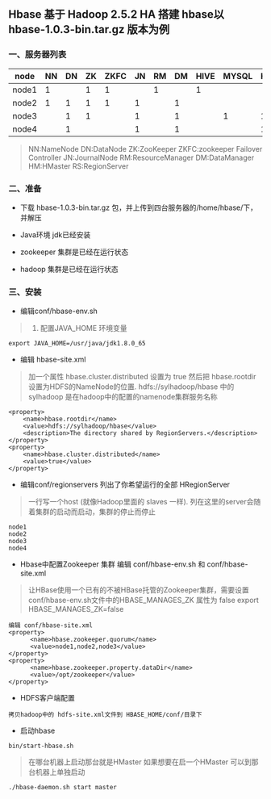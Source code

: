 ## Hbase 基于 Hadoop 2.5.2 HA	搭建  hbase以 hbase-1.0.3-bin.tar.gz 版本为例

### 一、服务器列表

node  | NN  | DN  |ZK  | ZKFC | JN  | RM | DM  | HIVE | MYSQL |  HM   |  RS 
---   | --- | --- | ---| -----| --- | ---| --- | ---  | ----  | ----- | -----
node1 | 1   |     | 1  |   1  |     | 1  |     |  1   |		  |       |   1  
node2 | 1   | 1   | 1  |   1  |  1  |    | 1   |      |		  |       |   1
node3 |     | 1   | 1  |      |  1  |    | 1   |      |   1	  |   1   |   1
node4 |     | 1   |    |      |  1  |    | 1   |      |		  |   1   |   1

> 	NN:NameNode DN:DataNode ZK:ZooKeeper ZKFC:zookeeper Failover Controller 
>	JN:JournalNode RM:ResourceManager DM:DataManager HM:HMaster RS:RegionServer

### 二、准备

* 下载 hbase-1.0.3-bin.tar.gz 包，并上传到四台服务器的/home/hbase/下，并解压

* Java环境 jdk已经安装

* zookeeper 集群是已经在运行状态

* hadoop 集群是已经在运行状态

### 三、安装

* 编辑conf/hbase-env.sh 

> 1. 配置JAVA_HOME 环境变量

```
export JAVA_HOME=/usr/java/jdk1.8.0_65
```

* 编辑 hbase-site.xml

> 加一个属性 hbase.cluster.distributed 设置为 true 然后把 hbase.rootdir 设置为HDFS的NameNode的位置. 
> hdfs://sylhadoop/hbase  中的sylhadoop 是在hadoop中的配置的namenode集群服务名称

```
<property>
    <name>hbase.rootdir</name>
    <value>hdfs://sylhadoop/hbase</value>
    <description>The directory shared by RegionServers.</description>
</property>
<property>
    <name>hbase.cluster.distributed</name>
    <value>true</value>
</property>
```

* 编辑conf/regionservers 列出了你希望运行的全部 HRegionServer

> 一行写一个host (就像Hadoop里面的 slaves 一样). 列在这里的server会随着集群的启动而启动，集群的停止而停止

```
node1
node2
node3
node4
```

* Hbase中配置Zookeeper 集群 编辑 conf/hbase-env.sh 和 conf/hbase-site.xml

> 让HBase使用一个已有的不被HBase托管的Zookeeper集群，需要设置 conf/hbase-env.sh文件中的HBASE_MANAGES_ZK 属性为 false
> export HBASE_MANAGES_ZK=false

```
编辑 conf/hbase-site.xml
<property>
      <name>hbase.zookeeper.quorum</name>
      <value>node1,node2,node3</value>
</property>
<property>
      <name>hbase.zookeeper.property.dataDir</name>
      <value>/opt/zookeeper</value>
</property>
```

* HDFS客户端配置

```
拷贝hadoop中的 hdfs-site.xml文件到 HBASE_HOME/conf/目录下
```

* 启动hbase
```
bin/start-hbase.sh
```

> 在哪台机器上启动那台就是HMaster 如果想要在启一个HMaster 可以到那台机器上单独启动

```
./hbase-daemon.sh start master
```
